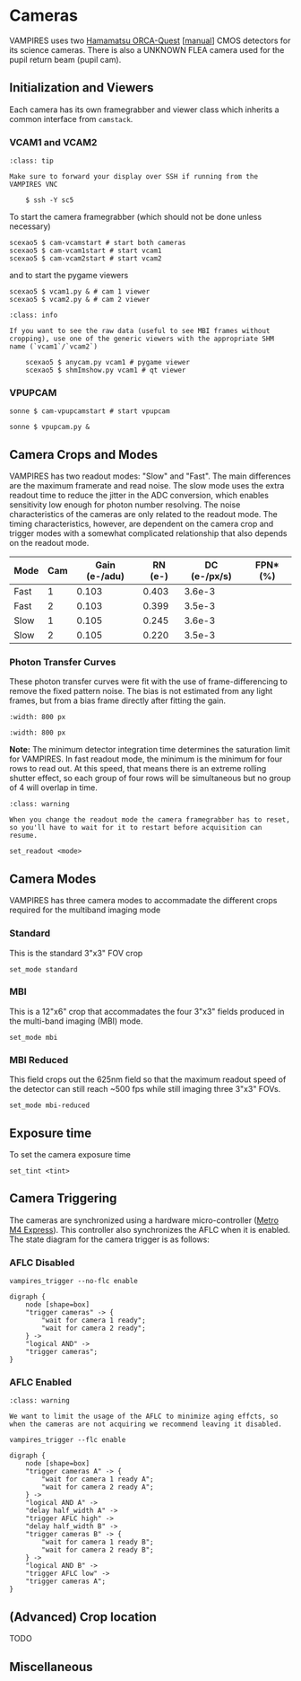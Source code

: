 # Cameras

VAMPIRES uses two [Hamamatsu ORCA-Quest](https://www.hamamatsu.com/us/en/product/cameras/qcmos-cameras/C15550-20UP.html) [[manual](https://www.hamamatsu.com/content/dam/hamamatsu-photonics/sites/static/sys/en/manual/C15550-20UP_IM_En.pdf)] CMOS detectors for its science cameras. There is also a UNKNOWN FLEA camera used for the pupil return beam (pupil cam).

## Initialization and Viewers

Each camera has its own framegrabber and viewer class which inherits a common interface from `camstack`.

### VCAM1 and VCAM2
```{admonition} SSH for VNC
:class: tip

Make sure to forward your display over SSH if running from the VAMPIRES VNC

    $ ssh -Y sc5
```

To start the camera framegrabber (which should not be done unless necessary)
```
scexao5 $ cam-vcamstart # start both cameras
scexao5 $ cam-vcam1start # start vcam1
scexao5 $ cam-vcam2start # start vcam2
```

and to start the pygame viewers
```
scexao5 $ vcam1.py & # cam 1 viewer
scexao5 $ vcam2.py & # cam 2 viewer
```

```{admonition} Raw SHM Viewer
:class: info

If you want to see the raw data (useful to see MBI frames without cropping), use one of the generic viewers with the appropriate SHM name (`vcam1`/`vcam2`)

    scexao5 $ anycam.py vcam1 # pygame viewer
    scexao5 $ shmImshow.py vcam1 # qt viewer
```

### VPUPCAM

```
sonne $ cam-vpupcamstart # start vpupcam
```

```
sonne $ vpupcam.py &
```

## Camera Crops and Modes

VAMPIRES has two readout modes: "Slow" and "Fast". The main differences are the maximum framerate and read noise. The slow mode uses the extra readout time to reduce the jitter in the ADC conversion, which enables sensitivity low enough for photon number resolving. The noise characteristics of the cameras are only related to the readout mode. The timing characteristics, however, are dependent on the camera crop and trigger modes with a somewhat complicated relationship that also depends on the readout mode.


| Mode | Cam | Gain (e-/adu) | RN (e-) | DC (e-/px/s) | FPN* (%) |
| - | - | - |- | - | - |
| Fast | 1 | 0.103 | 0.403 | 3.6e-3 | |
| Fast | 2 | 0.103 | 0.399 | 3.5e-3 | |
| Slow | 1 | 0.105 | 0.245 | 3.6e-3 | |
| Slow | 2 | 0.105 | 0.220 | 3.5e-3 | |

### Photon Transfer Curves

These photon transfer curves were fit with the use of frame-differencing to remove the fixed pattern noise. The bias is not estimated from any light frames, but from a bias frame directly after fitting the gain.

```{image} ptc_fast.png
:width: 800 px
```

```{image} ptc_slow.png
:width: 800 px
```

**Note:** The minimum detector integration time determines the saturation limit for VAMPIRES. In fast readout mode, the minimum is the minimum for four rows to read out. At this speed, that means there is an extreme rolling shutter effect, so each group of four rows will be simultaneous but no group of 4 will overlap in time.

```{admonition} Framegrabber reset
:class: warning

When you change the readout mode the camera framegrabber has to reset, so you'll have to wait for it to restart before acquisition can resume.
```

```
set_readout <mode>
```

## Camera Modes

VAMPIRES has three camera modes to accommadate the different crops required for the multiband imaging mode

### Standard

This is the standard 3"x3" FOV crop

```
set_mode standard
```

### MBI
This is a 12"x6" crop that accommadates the four 3"x3" fields produced in the multi-band imaging (MBI) mode.


```
set_mode mbi
```

### MBI Reduced

This field crops out the 625nm field so that the maximum readout speed of the detector can still reach ~500 fps while still imaging three 3"x3" FOVs.

```
set_mode mbi-reduced
```

## Exposure time

To set the camera exposure time


```
set_tint <tint>
```

## Camera Triggering

The cameras are synchronized using a hardware micro-controller ([Metro M4 Express](https://learn.adafruit.com/adafruit-metro-m4-express-featuring-atsamd51)). This controller also synchronizes the AFLC when it is enabled. The state diagram for the camera trigger is as follows:

### AFLC Disabled

```
vampires_trigger --no-flc enable
```

```{graphviz}
digraph {
    node [shape=box]
    "trigger cameras" -> {
        "wait for camera 1 ready";
        "wait for camera 2 ready";
    } ->
    "logical AND" ->
    "trigger cameras";
}
```

### AFLC Enabled

```{admonition} Warning: AFLC Aging
:class: warning

We want to limit the usage of the AFLC to minimize aging effcts, so when the cameras are not acquiring we recommend leaving it disabled.
```

```
vampires_trigger --flc enable
```

```{graphviz}
digraph {
    node [shape=box]
    "trigger cameras A" -> {
        "wait for camera 1 ready A";
        "wait for camera 2 ready A";
    } ->
    "logical AND A" ->
    "delay half_width A" ->
    "trigger AFLC high" ->
    "delay half_width B" ->
    "trigger cameras B" -> {
        "wait for camera 1 ready B";
        "wait for camera 2 ready B";
    } ->
    "logical AND B" ->
    "trigger AFLC low" ->
    "trigger cameras A";
}
```

## (Advanced) Crop location

TODO

## Miscellaneous

